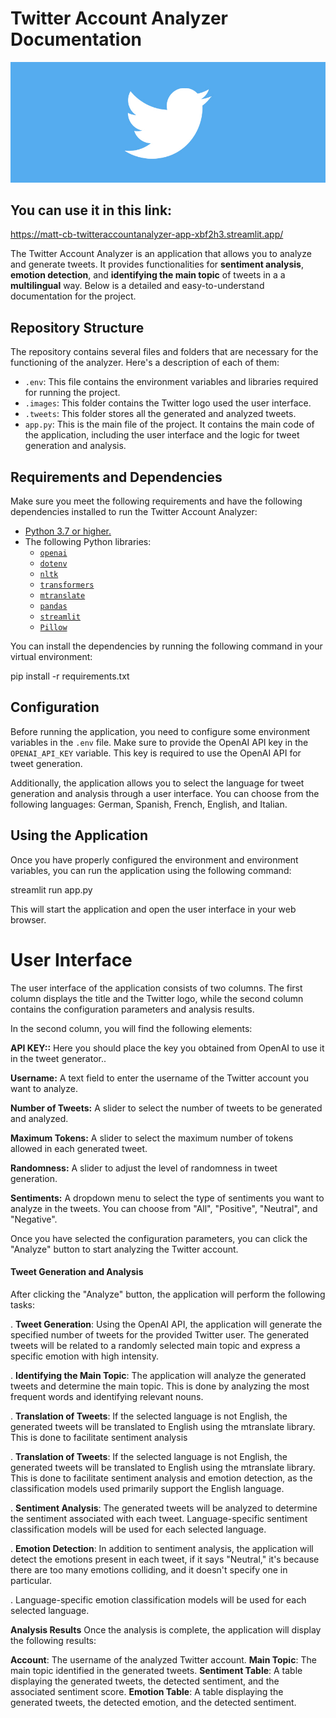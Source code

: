 # __Twitter Account Analyzer Documentation__


<p align="center">
  <img src="images/BannerTwitter.png" alt="twitter" width="1000">
</p>

## You can use it in this link: 
https://matt-cb-twitteraccountanalyzer-app-xbf2h3.streamlit.app/



The Twitter Account Analyzer is an application that allows you to analyze and generate tweets. It provides functionalities for __sentiment analysis__, __emotion detection__, and __identifying the main topic__ of tweets in a a __multilingual__ way. Below is a detailed and easy-to-understand documentation for the project.

## Repository Structure 

The repository contains several files and folders that are necessary for the functioning of the analyzer. Here's a description of each of them:

- `.env`: This file contains the environment variables and libraries required for running the project.
- `.images`: This folder contains the Twitter logo used the user interface.
- `.tweets`: This folder stores all the generated and analyzed tweets.
- `app.py`: This is the main file of the project. It contains the main code of the application, including the user interface and the logic for tweet generation and analysis.

## Requirements and Dependencies

Make sure you meet the following requirements and have the following dependencies installed to run the Twitter Account Analyzer:

- [Python 3.7 or higher.](https://www.python.org/downloads/)
- The following Python libraries:
   - [`openai`](https://pypi.org/project/openai/)
   - [`dotenv`](https://pypi.org/project/python-dotenv/)
   - [`nltk`](https://pypi.org/project/nltk/)
   - [`transformers`](https://pypi.org/project/transformers/)
   - [`mtranslate`](https://pypi.org/project/mtranslate/)
   - [`pandas`](https://pypi.org/project/pandas/)
   - [`streamlit`](https://pypi.org/project/streamlit/)
   - [`Pillow`](https://pypi.org/project/Pillow/)

You can install the dependencies by running the following command in your virtual environment:

pip install -r requirements.txt

## Configuration

Before running the application, you need to configure some environment variables in the `.env` file. Make sure to provide the OpenAI API key in the `OPENAI_API_KEY` variable. This key is required to use the OpenAI API for tweet generation.

Additionally, the application allows you to select the language for tweet generation and analysis through a user interface. You can choose from the following languages: German, Spanish, French, English, and Italian.

## Using the Application

Once you have properly configured the environment and environment variables, you can run the application using the following command:

streamlit run app.py


This will start the application and open the user interface in your web browser.

# User Interface

The user interface of the application consists of two columns. The first column displays the title and the Twitter logo, while the second column contains the configuration parameters and analysis results.

In the second column, you will find the following elements:

__API KEY::__ Here you should place the key you obtained from OpenAI to use it in the tweet generator..  

__Username:__ A text field to enter the username of the Twitter account you want to analyze.  

__Number of Tweets:__ A slider to select the number of tweets to be generated and analyzed.  

__Maximum Tokens:__ A slider to select the maximum number of tokens allowed in each generated tweet.  

__Randomness:__ A slider to adjust the level of randomness in tweet generation.  

__Sentiments:__ A dropdown menu to select the type of sentiments you want to analyze in the tweets. You can choose from "All", "Positive", "Neutral", and "Negative".  


Once you have selected the configuration parameters, you can click the "Analyze" button to start analyzing the Twitter account.

#### __Tweet Generation and Analysis__
After clicking the "Analyze" button, the application will perform the following tasks:

. __Tweet Generation__: Using the OpenAI API, the application will generate the specified number of tweets for the provided Twitter user. The generated tweets will be related to a randomly selected main topic and express a specific emotion with high intensity.

. __Identifying the Main Topic__: The application will analyze the generated tweets and determine the main topic. This is done by analyzing the most frequent words and identifying relevant nouns.

. __Translation of Tweets__: If the selected language is not English, the generated tweets will be translated to English using the mtranslate library. This is done to facilitate sentiment analysis

. __Translation of Tweets__: If the selected language is not English, the generated tweets will be translated to English using the mtranslate library. This is done to facilitate sentiment analysis and emotion detection, as the classification models used primarily support the English language.

. __Sentiment Analysis__: The generated tweets will be analyzed to determine the sentiment associated with each tweet. Language-specific sentiment classification models will be used for each selected language.

. __Emotion Detection__: In addition to sentiment analysis, the application will detect the emotions present in each tweet, if it says "Neutral," it's because there are too many emotions colliding, and it doesn't specify one in particular.




. Language-specific emotion classification models will be used for each selected language.

__Analysis Results__
Once the analysis is complete, the application will display the following results:

__Account__: The username of the analyzed Twitter account.
__Main Topic__: The main topic identified in the generated tweets.
__Sentiment Table__: A table displaying the generated tweets, the detected sentiment, and the associated sentiment score.
__Emotion Table__: A table displaying the generated tweets, the detected emotion, and the detected sentiment.
